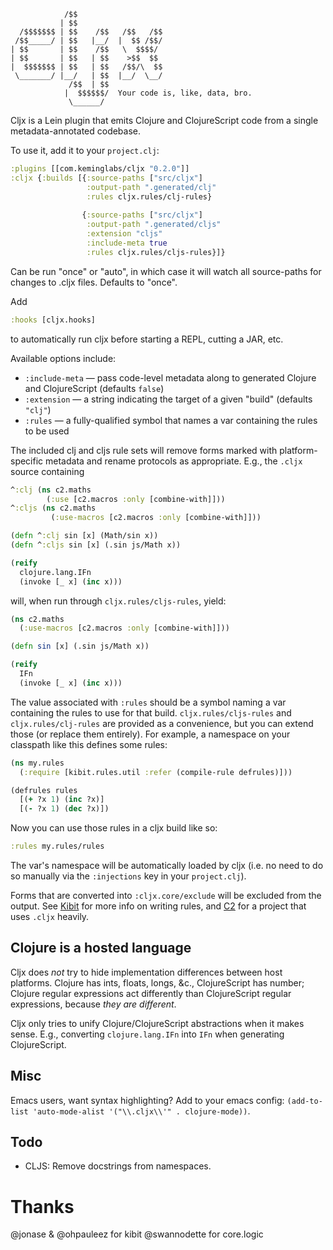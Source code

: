                 /$$                
               | $$                
      /$$$$$$$ | $$    /$$   /$$   /$$
     /$$_____/ | $$   |__/  |  $$ /$$/
    | $$       | $$    /$$   \  $$$$/ 
    | $$       | $$   | $$    >$$  $$ 
    |  $$$$$$$ | $$   | $$   /$$/\  $$
     \_______/ |__/   | $$  |__/  \__/
                 /$$  | $$          
                |  $$$$$$/  Your code is, like, data, bro.        
                 \______/           


Cljx is a Lein plugin that emits Clojure and ClojureScript code from a single metadata-annotated codebase.

To use it, add it to your `project.clj`:

```clojure
:plugins [[com.keminglabs/cljx "0.2.0"]]
:cljx {:builds [{:source-paths ["src/cljx"]
                 :output-path ".generated/clj"
                 :rules cljx.rules/clj-rules}
                  
                {:source-paths ["src/cljx"]
                 :output-path ".generated/cljs"
                 :extension "cljs"
                 :include-meta true
                 :rules cljx.rules/cljs-rules}]}
```

Can be run "once" or "auto", in which case it will watch all source-paths for changes to .cljx files.  Defaults to "once".

Add

```clojure
:hooks [cljx.hooks]
```

to automatically run cljx before starting a REPL, cutting a JAR, etc.

Available options include:

<!--
* `:nested-exclusions` — When true, `^:clj` and `^:cljs` metadata (used to
  indicate target-specific inclusions/exclusions) may be used on "nested"
(non-top-level) forms (defaults `false`)
* `:maintain-form-position` – When true, the line positions of transformed cljx
  forms are maintained, which aligns error and debug info (e.g. line numbers in
stack traces, ClojureScript source maps, etc) in the generated files with those
in the source cljx files (defaults `false`)
-->
* `:include-meta` — pass code-level metadata along to generated Clojure and
  ClojureScript (defaults `false`)
* `:extension` — a string indicating the target of a given "build" (defaults
  `"clj"`)
* `:rules` — a fully-qualified symbol that names a var containing the rules to
  be used

The included clj and cljs rule sets will remove forms marked with platform-specific metadata and rename protocols as appropriate.
E.g., the `.cljx` source containing

```clojure
^:clj (ns c2.maths
        (:use [c2.macros :only [combine-with]]))
^:cljs (ns c2.maths
         (:use-macros [c2.macros :only [combine-with]]))

(defn ^:clj sin [x] (Math/sin x))
(defn ^:cljs sin [x] (.sin js/Math x))

(reify
  clojure.lang.IFn
  (invoke [_ x] (inc x)))
```

will, when run through `cljx.rules/cljs-rules`, yield:

```clojure
(ns c2.maths
  (:use-macros [c2.macros :only [combine-with]]))

(defn sin [x] (.sin js/Math x))

(reify
  IFn
  (invoke [_ x] (inc x)))
```

The value associated with `:rules` should be a symbol naming a var containing
the rules to use for that build.  `cljx.rules/cljs-rules` and `cljx.rules/clj-rules`
are provided as a convenience, but you can extend those (or replace them entirely).
For example, a namespace on your classpath like this defines some rules:

```clojure
(ns my.rules
  (:require [kibit.rules.util :refer (compile-rule defrules)]))

(defrules rules
  [(+ ?x 1) (inc ?x)]
  [(- ?x 1) (dec ?x)])
```

Now you can use those rules in a cljx build like so:

```clojure   
:rules my.rules/rules
```

The var's namespace will be automatically loaded by cljx (i.e. no need to do so
manually via the `:injections` key in your `project.clj`).

Forms that are converted into `:cljx.core/exclude` will be excluded from the output.
See [Kibit](http://github.com/jonase/kibit) for more info on writing rules, and
[C2](https://github.com/lynaghk/c2) for a project that uses `.cljx` heavily.


Clojure is a hosted language
----------------------------
Cljx does *not* try to hide implementation differences between host platforms.
Clojure has ints, floats, longs, &c., ClojureScript has number; Clojure regular expressions act differently than ClojureScript regular expressions, because *they are different*.

Cljx only tries to unify Clojure/ClojureScript abstractions when it makes sense.
E.g., converting `clojure.lang.IFn` into `IFn` when generating ClojureScript.


Misc
----
Emacs users, want syntax highlighting?
Add to your emacs config: `(add-to-list 'auto-mode-alist '("\\.cljx\\'" . clojure-mode))`.

Todo
----

+ CLJS: Remove docstrings from namespaces.

Thanks
======
@jonase & @ohpauleez for kibit
@swannodette for core.logic


